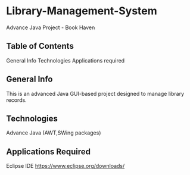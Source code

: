 # Library-Management-System
Advance Java Project - Book Haven

Table of Contents 
---------------------------------
General Info
Technologies
Applications required

General Info
---------------------------------
This is an advanced Java GUI-based project designed to manage library records.

Technologies
--------------------------------
Advance Java (AWT,SWing packages)

Applications Required
--------------------------------
Eclipse IDE
https://www.eclipse.org/downloads/

